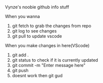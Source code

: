 Vynze's noobie github info stuff

When you wanna  

1. git fetch to grab the changes from repo
2. git log to see changes
3. git pull to update vscode





When you make changes in here(VScode)
1. git add .
2. git status
       to check if it is currently updated
3. git commit -m "Enter message here"
4. git push
5. doesnt work then git gud
